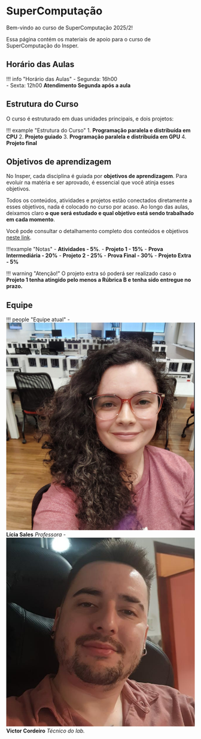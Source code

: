 # SuperComputação
Bem-vindo ao curso de SuperComputação 2025/2!

Essa página contém os materiais de apoio para o curso de SuperComputação do Insper.

## Horário das Aulas

!!! info "Horário das Aulas"
    - Segunda: 16h00  
    - Sexta: 12h00
    **Atendimento Segunda após a aula**

## Estrutura do Curso

O curso é estruturado em duas unidades principais, e dois projetos:

!!! example "Estrutura do Curso"
    1. **Programação paralela e distribuída em CPU**
    2. **Projeto guiado**
    3. **Programação paralela e distribuída em GPU**
    4. **Projeto final**

## Objetivos de aprendizagem
No Insper, cada disciplina é guiada por **objetivos de aprendizagem**. Para evoluir na matéria e ser aprovado, é essencial que você atinja esses objetivos.

Todos os conteúdos, atividades e projetos estão conectados diretamente a esses objetivos, nada é colocado no curso por acaso. Ao longo das aulas, deixamos claro **o que será estudado e qual objetivo está sendo trabalhado em cada momento**.

Você pode consultar o detalhamento completo dos conteúdos e objetivos [neste link](sobre.md).


!!!example "Notas"
    - **Atividades - 5%**.
    - **Projeto 1 - 15%**
    - **Prova Intermediária - 20%**
    - **Projeto 2 - 25%**
    - **Prova Final - 30%**
    - **Projeto Extra - 5%**

!!! warning "Atenção!"
    O projeto extra só poderá ser realizado caso o **Projeto 1 tenha atingido pelo menos a Rúbrica B e tenha sido entregue no prazo.** 
    

## Equipe

!!! people "Equipe atual"
    - ![Lícia](equipe/licia.png) **Lícia Sales** *Professora*
    - ![Victor](equipe/victor.jpg) **Victor Cordeiro** *Técnico do lab.*
  
